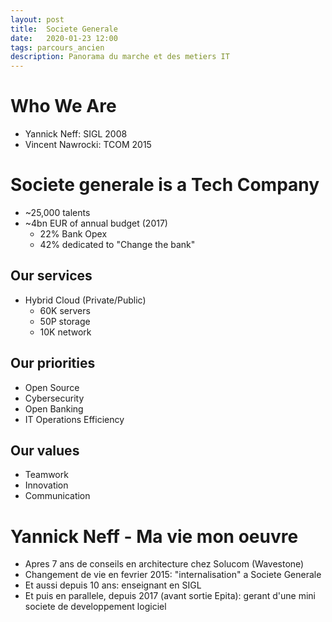 ```yaml
---
layout: post
title:  Societe Generale
date:   2020-01-23 12:00
tags: parcours_ancien
description: Panorama du marche et des metiers IT
---
```

# Who We Are
* Yannick Neff: SIGL 2008
* Vincent Nawrocki: TCOM 2015

# Societe generale is a Tech Company
* ~25,000 talents
* ~4bn EUR of annual budget (2017)
    * 22% Bank Opex
    * 42% dedicated to "Change the bank"
## Our services
* Hybrid Cloud (Private/Public)
    * 60K servers
    * 50P storage
    * 10K network
## Our priorities
* Open Source
* Cybersecurity
* Open Banking
* IT Operations Efficiency

## Our values
* Teamwork
* Innovation
* Communication

# Yannick Neff - Ma vie mon oeuvre
* Apres 7 ans de conseils en architecture chez Solucom (Wavestone)
* Changement de vie en fevrier 2015: "internalisation" a Societe Generale
* Et aussi depuis 10 ans: enseignant en SIGL
* Et puis en parallele, depuis 2017 (avant sortie Epita): gerant d'une mini societe de developpement logiciel

